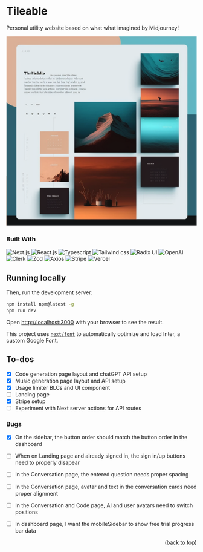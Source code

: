 # Tileable
Personal utility website based on what what imagined by Midjourney!

![Imagination](img/midjourney-design.png)
### Built With

![Next.js](https://img.shields.io/badge/next%20js-000000?style=for-the-badge&logo=nextdotjs&logoColor=white)
![React.js](https://img.shields.io/badge/React-20232A?style=for-the-badge&logo=react&logoColor=61DAFB)
![Typescript](https://img.shields.io/badge/TypeScript-007ACC?style=for-the-badge&logo=typescript&logoColor=white)
![Tailwind css](https://img.shields.io/badge/Tailwind_CSS-38B2AC?style=for-the-badge&logo=tailwind-css&logoColor=white)
![Radix UI](https://img.shields.io/badge/Radix-white?style=for-the-badge&logo=radixui&logoColor=black)
![OpenAI](https://img.shields.io/badge/OpenAI-000000?style=for-the-badge&logo=openai&logoColor=white)
![Clerk](https://img.shields.io/badge/Clerk-7B68EE?style=for-the-badge&logo=clerk&logoColor=#7B68EE)
![Zod](https://img.shields.io/badge/Zod-3E67B1?style=for-the-badge&logo=zod&logoColor=#3E67B1)
![Axios](https://img.shields.io/badge/axios-671ddf?&style=for-the-badge&logo=axios&logoColor=white)
![Stripe](https://img.shields.io/badge/Stripe-626CD9?style=for-the-badge&logo=Stripe&logoColor=white)
![Vercel](https://img.shields.io/badge/Vercel-000000?style=for-the-badge&logo=vercel&logoColor=white)


## Running locally

Then, run the development server:

```bash
npm install npm@latest -g
npm run dev
```

Open [http://localhost:3000](http://localhost:3000) with your browser to see the result.

This project uses [`next/font`](https://nextjs.org/docs/basic-features/font-optimization) to automatically optimize and load Inter, a custom Google Font.


## To-dos

- [x] Code generation page layout and chatGPT API setup
- [x] Music generation page layout and API setup
- [x] Usage limiter BLCs and UI component
- [ ] Landing page
- [x] Stripe setup
- [ ] Experiment with Next server actions for API routes

### Bugs
- [x] On the sidebar, the button order should match the button order in the dashboard
- [ ] When on Landing page and already signed in, the sign in/up buttons need to properly disapear
- [ ] In the Conversation page, the entered question needs proper spacing
- [ ] In the Conversation page, avatar and text in the conversation cards need proper alignment
- [ ] In the Conversation and Code page, AI and user avatars need to switch positions
- [ ] In dashboard page, I want the mobileSidebar to show free trial progress bar data




<p align="right">(<a href="#readme-top">back to top</a>)</p>
